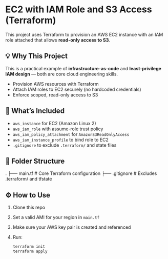 # EC2 with IAM Role and S3 Access (Terraform)

This project uses Terraform to provision an AWS EC2 instance with an IAM role attached that allows **read-only access to S3**.

## 💡 Why This Project

This is a practical example of **infrastructure-as-code** and **least-privilege IAM design** — both are core cloud engineering skills.

- Provision AWS resources with Terraform
- Attach IAM roles to EC2 securely (no hardcoded credentials)
- Enforce scoped, read-only access to S3

## 🧰 What’s Included

- `aws_instance` for EC2 (Amazon Linux 2)
- `aws_iam_role` with assume-role trust policy
- `aws_iam_policy_attachment` for `AmazonS3ReadOnlyAccess`
- `aws_iam_instance_profile` to bind role to EC2
- `.gitignore` to exclude `.terraform/` and state files

## 📁 Folder Structure
.
├── main.tf               # Core Terraform configuration
├── .gitignore            # Excludes .terraform/ and tfstate

## ⚙️ How to Use

1. Clone this repo  
2. Set a valid AMI for your region in `main.tf`  
3. Make sure your AWS key pair is created and referenced  
4. Run:

   ```bash
   terraform init
   terraform apply